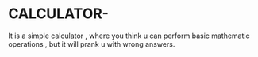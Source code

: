 # CALCULATOR-
It is a simple calculator , where you think u can perform basic mathematic operations , but it will prank u with wrong answers.
